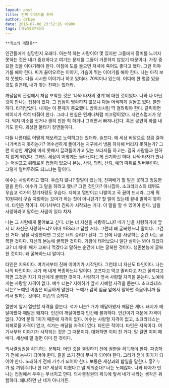 ```yaml
---
layout: post
title: 진짜 이야기를 하자
author: drkim
date: 2016-07-08 23:52:26 +0900
tags: [깨달음의대화]
---
```

 


    **최초의 깨달음**

  


인간들에게 실망한지 오래다. 아는척 하는 사람이야 몇 있지만 그들에게 흥미를 느끼지 못하는 것은 내가 중요하다고 여기는 문제를 그들이 거론하지 않았기 때문이다. 가장 중요한 것을 이야기해야 한다. 아침에 도를 들으면 저녁에 죽어도 좋다고 했다. 그런 이야기를 해야 한다. 피가 끓어오르는 이야기, 가슴이 뛰는 이야기를 해야 한다. 나는 아직 보지 못했다. 다들 시시한 이야기나 하고 있더라. 70억이나 있는데. 어디에 한 명쯤 있을 것도 같은데, 내가 찾는 진짜는 없더라. 

  


깨달음의 관점에서 처음 포착한 것은 '나와 타자의 경계'에 대한 것이었다. 나와 나 아닌 것이 만나는 접점이 있다. 그 접점이 명확하지 않으니 다들 어색하게 겉돌고 있다. 불안하다. 타격받았다. 내게는 이 문제가 중요했다. 방아쇠처럼 딱 걸려줘야 한다. 클릭하면 페이지가 척척 떠줘야 한다. 그러나 현실은 언제나처럼 미끄덩이었다. 자연스럽지가 않다. 억지 미소를 짓거나 괜히 친한 척 하거나 그러면서 빠져나간다. 혹은 공연히 화를 내기도 한다. 괴상한 물타기 장면들이다. 

  


다들 나름대로 어떻게 해보려고 노력하고는 있더라. 슬프다. 왜 세상 바깥으로 성큼 걸어나가버리지 못하는가? 어수선하게 돌아가는 지구에서 냉큼 하차해 버리지 못하는가? 그런 이상한 게임에 마지 못해서 끌려들어가고 있는 꼬라지들 하고는. 결국 사람들과 친하지 않게 되었다. 그래도 세상이 어떻게든 돌아간다는게 신기하긴 하다. 나와 타자가 만나는 어설프고 위태로운 접점이 있으니 본능, 사랑, 의리, 신뢰, 예의 따위로 얼버무린다. 그렇게 얼버무려도 되느냐는 말이다. 

  


예수는 사랑하라고 했다. 우습지 않나? 할말이 있는데, 진짜배기 할 말은 못하고 엉뚱한 말을 한다. 예수가 그 말을 하려고 했나? 그런 것인가? 아니잖아. 소크라테스의 데뷔도 우습고 석가의 장기자랑도 우습다. 지혜고 열반이고 나발이고 국 끓여 드시라. 그게 뭐 10원짜리 구슬 자랑하는 꼬마가 하는 짓이 아니던가? 할 말이 있는데 끝내 말하지 못하네. 타인은 적이다. 여기서부터 진짜가 시작되는 거다. 이 말을 할 수 있어야 한다. 남을 사랑하라고 말하는 사람이 있다 치자. 

  


나는 그 사람에게 물어보고 싶다. 너는 너 자신을 사랑하느냐? 네가 남을 사랑하기에 앞서 너 자신은 사랑하느냐? 아마 YES라고 답할 거다. 그런데 왜 굴복했느냐 말이다. 그건 진 거다. 남을 사랑한다면 그것은 너의 승리가 된다. 그 전에 나를 사랑하는 순간 너는 굴복한 것이다. 자신의 본능에 굴복한 것이다. 기왕에 태어났으니 일단 살아는 봐야 되겠다고? 너 패배! 배가 고프니 먹겠다고 말하는 순간에 너는 굴복한 것이다. 생존본능에 굴복한 것이다. 왜 굴복하느냐 말이다. 

  


타인은 지옥이다. 여기서부터 진짜 이야기가 시작된다. 그런데 너 자신도 타인이다. 나는 나의 타인이다. 내가 왜 내게 복종하느냐 말이다. 고프다고 먹고 졸리다고 자고 꼴리다고 하면 그것은 자기 자신에게 굴복한 것이다. 사랑하기 앞서 사랑할 자격을 묻는다. 노예에게는 사랑할 자격이 없다. 예수 너는? 지혜하기 앞서 지혜할 자격을 묻는다. 소크라테스 너는? 노예인 이솝은 비굴하게 말한다. 노예가 감히 임금 앞에서 말하면 죽음이니까 돌려서 말하는 것이다. 이솝의 승리다. 

  


열반에 앞서 열반할 자격을 묻는다. 석가 너는? 개가 깨달아봤자 깨달은 개다. 돼지가 깨달아봤자 깨달은 돼지다. 인간이 깨달아봤자 인간에 불과하다. 인간이기 때문에 자격이 없다. 70억 분의 1이기 때문에 자격이 없다. 예수는 사랑할 자격이 없고, 소크라테스는 지혜로울 자격이 없고, 석가는 깨달을 자격이 없다. 타인은 적이다. 타인은 지옥이다. 여기서부터 이야기가 시작되는 것은 그 때문이다. 대화하면 이미 진 거다. 말 걸면 이미 패배다. 세상에 말 걸면 이미 진 것이다.

  


의사결정권을 획득하는 문제다. 어떤 것을 결정하기 전에 권한을 획득해야 한다. 파종하기 전에 농부가 되어야 한다. 칼을 쓰기 전에 무사가 되어야 한다. 그리기 전에 화가가 되어야 한다. 노래하기 전에 가수가 되어야 한다. 보통은 세상과의 합일을 말한다. 흥? 누가 널 끼워주기나 한 대? 세상이 미쳤다고 널 끼워준대? 너는 노예잖아. 나와 타자가 만나는 접점에서 우주는 무너지고 만다. 의사결정권의 획득에 앞서 네가 내라는 생각은 위험하다. 왜냐하면 난 네가 아니거든.